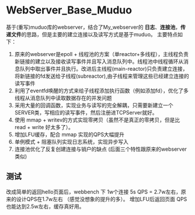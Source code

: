 # WebServer_Base_Muduo
基于(重写)muduo库的webserver，结合了My_webserver[](https://github.com/greyjoy-wh/My_website)的 **日志**、**连接池**，**传递文件**的思路，但是主要的建立连接以及读写方式是基于muduo。
主要特点如下：
1. 原来的webserver是epoll + 线程池的方案（单reactor+多线程），主线程负责新链接的建立以及接收读写事件并且写入消息队列中。线程池中线程循环从消息队列中取出事件并且执行。改进后主线程(main-reactor)只负责建立连接，将新链接的fd发送给子线程(subreactor),由子线程来管理这些已经建立连接的读写事件
2. 利用了eventfd唤醒的方式来给子线程添加执行函数（例如添加fd），优化了多线程从消息队列中读取数据存在的并发问题
3. 采用大量的回调函数，实现业务与读写的完全解耦，只需要新建立一个SERVER类，写相应的读写事件，然后注册进TCPServer就好。
4. 使用 mmap + writev的方式实现零拷贝（虽然不是真正的零拷贝，但是比read + write 好太多了）。
5. 增加LFU缓存，配合 mmap 实现的QPS大幅提升
6. 单例模式 + 阻塞队列实现日志系统，实现异步写入
7. 连接池优化了反复创建连接与销户的缺点 (后面三个特性跟原来的webserver类似)


## 测试
改成简单的返回hello页面后，webbench 下 1w个连接 5s QPS = 2.7w左右，原来的设计QPS在1.7w左右 （感觉没想象的提升的多）。
增加LFU后返回页面 QPS也能达到2.5w左右，缓存真好用。

